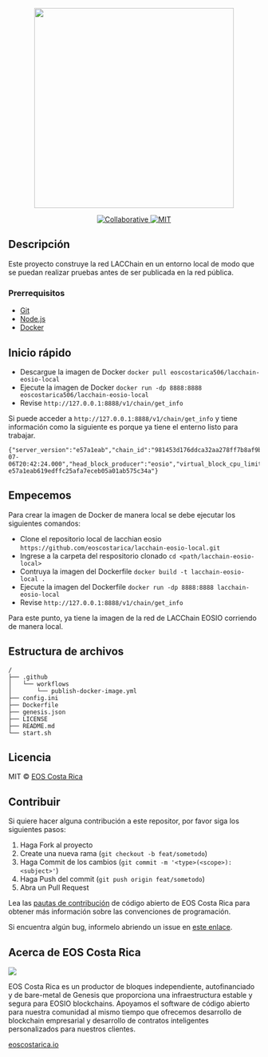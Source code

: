 <p align="center">
	<a href="https://eosio.lacchain.net">
		<img src="https://raw.githubusercontent.com/lacchain/eosio.lacchain.net/master/static/img/logos/lacchain-eosio-logo.png"
		width="400px" >
	</a>
</p>

<p align="center">
	<a href="https://git.io/col">
		<img src="https://img.shields.io/badge/%E2%9C%93-collaborative_etiquette-brightgreen.svg" alt="Collaborative">
	</a>
	<a href="#">
		<img src="https://img.shields.io/dub/l/vibe-d.svg" alt="MIT">
	</a>
</p>

## Descripción
Este proyecto construye la red LACChain en un entorno local de modo que se puedan realizar pruebas antes de ser publicada en la red pública.

### Prerrequisitos
- [Git](https://git-scm.com/)
- [Node.js](https://nodejs.org/en/)
- [Docker](https://www.docker.com/)

## Inicio rápido
- Descargue la imagen de Docker `docker pull eoscostarica506/lacchain-eosio-local`
- Ejecute la imagen de Docker `docker run -dp 8888:8888 eoscostarica506/lacchain-eosio-local`
- Revise `http://127.0.0.1:8888/v1/chain/get_info`

Si puede acceder a `http://127.0.0.1:8888/v1/chain/get_info` y tiene información como la siguiente es porque ya tiene el enterno listo para trabajar.

```
{"server_version":"e57a1eab","chain_id":"981453d176ddca32aa278ff7b8af9bf4632de00ab49db273db03115705d90c5a","head_block_num":7,"last_irreversible_block_num":6,"last_irreversible_block_id":"00000006ce0e04cb174e797d1f910945d1ba1c82d925c0f0e3721e392e72e37d","head_block_id":"0000000728b21e87b801d17207477c9cc057e1ff7535ce4c4bae5c38d779f531","head_block_time":"2021-07-06T20:42:24.000","head_block_producer":"eosio","virtual_block_cpu_limit":201202,"virtual_block_net_limit":1054885,"block_cpu_limit":199900,"block_net_limit":1048576,"server_version_string":"v2.0.12","fork_db_head_block_num":7,"fork_db_head_block_id":"0000000728b21e87b801d17207477c9cc057e1ff7535ce4c4bae5c38d779f531","server_full_version_string":"v2.0.12-e57a1eab619edffc25afa7eceb05a01ab575c34a"}
```

## Empecemos
Para crear la imagen de Docker de manera local se debe ejecutar los siguientes comandos:
- Clone el repositorio local de lacchian eosio `https://github.com/eoscostarica/lacchain-eosio-local.git`
- Ingrese a la carpeta del respositorio clonado `cd <path/lacchain-eosio-local>`
- Contruya la imagen del Dockerfile `docker build -t lacchain-eosio-local .`
- Ejecute la imagen del Dockerfile `docker run -dp 8888:8888 lacchain-eosio-local`
- Revise `http://127.0.0.1:8888/v1/chain/get_info`

Para este punto, ya tiene la imagen de la red de LACChain EOSIO corriendo de manera local.

## Estructura de archivos
```text title="./lacchain-eosio-local"
/
├── .github
│   └── workflows
│       └── publish-docker-image.yml
├── config.ini
├── Dockerfile
├── genesis.json
├── LICENSE
├── README.md
└── start.sh
```

## Licencia
MIT © [EOS Costa Rica](https://eoscostarica.io/)

## Contribuir
Si quiere hacer alguna contribución a este repositor, por favor siga los siguientes pasos:

1. Haga Fork al proyecto
2. Create una nueva rama (`git checkout -b feat/sometodo`)
3. Haga Commit de los cambios (`git commit -m '<type>(<scope>): <subject>'`)
4. Haga Push del commit (`git push origin feat/sometodo`)
5. Abra un Pull Request

Lea las [pautas de contribución](https://guide.eoscostarica.io/docs/open-source-guidelines/) de código abierto de EOS Costa Rica para obtener más información sobre las convenciones de programación.

Si encuentra algún bug, informelo abriendo un issue en [este enlace](https://github.com/eoscostarica/lacchain-eosio-local/issues).


## Acerca de EOS Costa Rica
<div style={{ display: "block", textAlign: "center" }}>
<img style={{ width: "50%" }} src="https://raw.githubusercontent.com/eoscostarica/design-assets/master/logos/eosCR/fullColor-horizontal-transparent-white.png" />
</div>

EOS Costa Rica es un productor de bloques independiente, autofinanciado y de bare-metal de Genesis que proporciona una infraestructura estable y segura para EOSIO blockchains. Apoyamos el software de código abierto para nuestra comunidad al mismo tiempo que ofrecemos desarrollo de blockchain empresarial y desarrollo de contratos inteligentes personalizados para nuestros clientes.

[eoscostarica.io](https://eoscostarica.io/)